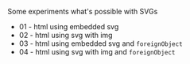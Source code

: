 Some experiments what's possible with SVGs

* 01 - html using embedded svg
* 02 - html using svg with img
* 03 - html using embedded svg and `foreignObject`
* 04 - html using svg with img and `foreignObject`
